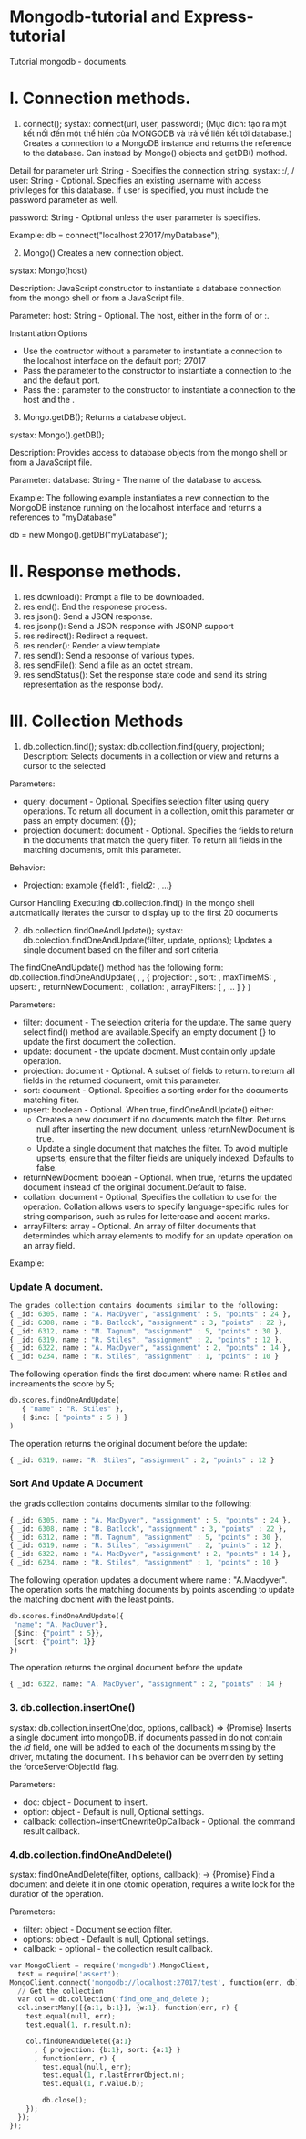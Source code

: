 # Mongodb-tutorial and Express-tutorial
Tutorial mongodb - documents.

# I. Connection methods.
 1. connect();
 systax: connect(url, user, password);
 (Mục đích: tạo ra một kết nối đến một thể hiển của MONGODB và trả về liên kết tới database.)
 Creates a connection to a MongoDB instance and returns the reference to the database.
 Can instead by Mongo() objects and getDB() mothod.
 
 Detail for parameter
 url: String - Specifies the connection string. 
      systax: <hostname>:<port>/<database>,
              <hostname>/<database>
              <database>
user: String - Optional. Specifies an existing username with access privileges for this database. If user is specified, you must include the password parameter as well.

password: String - Optional unless the user parameter is specifies.               

Example:
db = connect("localhost:27017/myDatabase");

2. Mongo()
Creates a new connection object. 

systax: Mongo(host)

Description: JavaScript constructor to instantiate a database connection from the mongo shell or from a JavaScript file.

Parameter: 
host: String - Optional. The host, either in the form of <host> or <host>:<port>.
  
Instantiation Options
- Use the contructor without a parameter to instantiate a connection to the localhost interface on the default port; 27017
- Pass the <host> parameter to the constructor to instantiate a connection to the <host> and the default port.
- Pass the <host>:<port> parameter to the constructor to instantiate a connection to the host and the <port>.

3. Mongo.getDB();
Returns a database object.

systax: Mongo().getDB(<database>);
  
Description:
Provides access to database objects from the mongo shell or from a JavaScript file.

Parameter: 
database: String - The name of the database to access.

Example: 
The following example instantiates a new connection to the MongoDB instance running on the localhost interface and returns a references to "myDatabase"

db = new Mongo().getDB("myDatabase");
# II. Response methods.
1. res.download(): Prompt a file to be downloaded.
2. res.end(): End the responese process.
3. res.json(): Send a JSON response.
4. res.jsonp(): Send a JSON response with JSONP support
5. res.redirect(): Redirect a request.
6. res.render(): Render a view template
7. res.send(): Send a response of various types.
8. res.sendFile(): Send a file as an octet stream.
9. res.sendStatus(): Set the response state code and send its string representation as the response body.

# III. Collection Methods
1. db.collection.find();
systax: db.collection.find(query, projection);
Description: Selects documents in a collection or view and returns a cursor to the selected

Parameters: 
- query: document - Optional. Specifies selection filter using query operations. To return all document in a collection, omit this parameter or pass an empty document ({});
- projection document: document - Optional. Specifies the fields to return in the documents that match the query filter. To return all fields in the matching documents, omit this parameter.

Behavior: 
- Projection: example
{field1: <value>, field2: <value2>, ...}
 
Cursor Handling
Executing db.collection.find() in the mongo shell automatically iterates the cursor to display up to the first 20 documents
 
 2. db.collection.findOneAndUpdate();
 systax: db.colection.findOneAndUpdate(filter, update, options);
 Updates a single document based on the filter and sort criteria.
 
 The findOneAndUpdate() method has the following form: 
 db.collection.findOneAndUpdate(
   <filter>,
   <update>,
   {
     projection: <document>,
     sort: <document>,
     maxTimeMS: <number>,
     upsert: <boolean>,
     returnNewDocument: <boolean>,
     collation: <document>,
     arrayFilters: [ <filterdocument1>, ... ]
   }
)

Parameters:
- filter: document - The selection criteria for the update. The same query select find() method are available.Specify an empty document {} to update the first document the collection.
- update: document - the update docment. Must contain only update operation.
- projection: document - Optional. A subset of fields to return. to return all fields in the returned document, omit this parameter.
- sort: document - Optional. Specifies a sorting order for the documents matching filter.
- upsert: boolean - Optional. When true, findOneAndUpdate() either: 
   + Creates a new document if no documents match the filter. Returns null after inserting the new document, unless returnNewDocument is true.
   + Update a single document that matches the filter.
  To avoid multiple upserts, ensure that the filter fields are uniquely indexed.
   Defaults to false.
 - returnNewDocment: boolean - Optional. when true, returns the updated document instead of the original document.Default to false.
 - collation: document - Optional, Specifies the collation to use for the operation. Collation allows users to specify language-specific rules for string comparison, such as rules for lettercase and accent marks.
 - arrayFilters: array - Optional. An array of filter documents that determindes which array elements to modify for an update operation on an array field.
   
Example:
### Update A document. 
```python
The grades collection contains documents similar to the following: 
{ _id: 6305, name : "A. MacDyver", "assignment" : 5, "points" : 24 },
{ _id: 6308, name : "B. Batlock", "assignment" : 3, "points" : 22 },
{ _id: 6312, name : "M. Tagnum", "assignment" : 5, "points" : 30 },
{ _id: 6319, name : "R. Stiles", "assignment" : 2, "points" : 12 },
{ _id: 6322, name : "A. MacDyver", "assignment" : 2, "points" : 14 },
{ _id: 6234, name : "R. Stiles", "assignment" : 1, "points" : 10 }
```
The following operation finds the first document where name: R.stiles and increaments the score by 5;

```python
db.scores.findOneAndUpdate(
   { "name" : "R. Stiles" },
   { $inc: { "points" : 5 } }
)
```
The operation returns the original document before the update: 
```python
{ _id: 6319, name: "R. Stiles", "assignment" : 2, "points" : 12 }
```
### Sort And Update A Document
the grads collection contains documents similar to the following: 
```python
{ _id: 6305, name : "A. MacDyver", "assignment" : 5, "points" : 24 },
{ _id: 6308, name : "B. Batlock", "assignment" : 3, "points" : 22 },
{ _id: 6312, name : "M. Tagnum", "assignment" : 5, "points" : 30 },
{ _id: 6319, name : "R. Stiles", "assignment" : 2, "points" : 12 },
{ _id: 6322, name : "A. MacDyver", "assignment" : 2, "points" : 14 },
{ _id: 6234, name : "R. Stiles", "assignment" : 1, "points" : 10 }
```
The following operation updates a document where name : "A.Macdyver". The operation sorts the matching documents by points ascending to update the matching docment with the least points.

```python
db.scores.findOneAndUpdate({
 "name": "A. MacDuver"},
 {$inc: {"point" : 5}},
 {sort: {"point": 1}}
})
```
The operation returns the orginal document before the update
```python
{ _id: 6322, name: "A. MacDyver", "assignment" : 2, "points" : 14 }
```
### 3. db.collection.insertOne()
systax: db.collection.insertOne(doc, options, callback) => {Promise}
Inserts a single document into mongoDB. if documents passed in do not contain the _id_ field, one will be added to each of the documents missing by the driver, mutating the document. This behavior can be overriden by setting the forceServerObjectId flag.

Parameters:
- doc: object - Document to insert.
- option: object - Default is null, Optional settings. 
- callback: collection~insertOnewriteOpCallback - Optional. the command result callback.

### 4.db.collection.findOneAndDelete()
systax: findOneAndDelete(filter, options, callback); -> {Promise}
Find a document and delete it in one otomic operation, requires a write lock for the duratior of the operation.

Parameters: 
- filter: object - Document selection filter.
- options: object - Default is null, Optional settings.
- callback: - optional - the collection result callback.

```python
var MongoClient = require('mongodb').MongoClient,
  test = require('assert');
MongoClient.connect('mongodb://localhost:27017/test', function(err, db) {
  // Get the collection
  var col = db.collection('find_one_and_delete');
  col.insertMany([{a:1, b:1}], {w:1}, function(err, r) {
    test.equal(null, err);
    test.equal(1, r.result.n);

    col.findOneAndDelete({a:1}
      , { projection: {b:1}, sort: {a:1} }
      , function(err, r) {
        test.equal(null, err);
        test.equal(1, r.lastErrorObject.n);
        test.equal(1, r.value.b);

        db.close();
    });
  });
});
